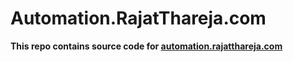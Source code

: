 # Automation.RajatThareja.com
**This repo contains source code for [automation.rajatthareja.com](http://automation.rajatthareja.com)**

